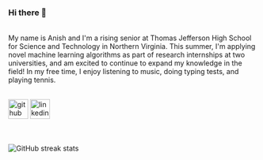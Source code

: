 ### Hi there 👋  

<br>
My name is Anish and I'm a rising senior at Thomas Jefferson High School for Science and Technology in Northern Virginia. This summer, I'm applying novel machine learning algorithms as part of research internships at two universities, and am excited to continue to expand my knowledge in the field! In my free time, I enjoy listening to music, doing typing tests, and playing tennis.
<br><br>

[<img src='https://cdn.jsdelivr.net/npm/simple-icons@3.0.1/icons/github.svg' alt='github' height='40'>](https://github.com/anishs37)
[<img src='https://cdn.jsdelivr.net/npm/simple-icons@3.0.1/icons/linkedin.svg' alt='linkedin' height='40'>](https://www.linkedin.com/in/anishsusarla/)

</br><br>
![GitHub streak stats](https://github-readme-streak-stats.herokuapp.com/?user=anishs37) <br>